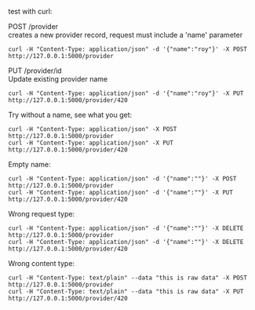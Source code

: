 test with curl:  

POST /provider  
creates a new provider record, request must include a 'name' parameter 

```curl -H "Content-Type: application/json" -d '{"name":"roy"}' -X POST http://127.0.0.1:5000/provider  ```

PUT /provider/id  
Update existing provider name  

```curl -H "Content-Type: application/json" -d '{"name":"roy"}' -X PUT http://127.0.0.1:5000/provider/420```

Try without a name, see what you get:  

```curl -H "Content-Type: application/json" -X POST http://127.0.0.1:5000/provider```  
```curl -H "Content-Type: application/json" -X PUT http://127.0.0.1:5000/provider/420```

Empty name:  

```curl -H "Content-Type: application/json" -d '{"name":""}' -X POST http://127.0.0.1:5000/provider```  
```curl -H "Content-Type: application/json" -d '{"name":""}' -X PUT http://127.0.0.1:5000/provider/420```

Wrong request type:  

```curl -H "Content-Type: application/json" -d '{"name":""}' -X DELETE http://127.0.0.1:5000/provider```  
```curl -H "Content-Type: application/json" -d '{"name":""}' -X DELETE http://127.0.0.1:5000/provider/420```

Wrong content type:  

```curl -H "Content-Type: text/plain" --data "this is raw data" -X POST http://127.0.0.1:5000/provider```  
```curl -H "Content-Type: text/plain" --data "this is raw data" -X PUT http://127.0.0.1:5000/provider/420```
